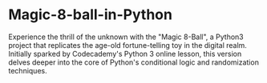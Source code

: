 # Magic-8-ball-in-Python
Experience the thrill of the unknown with the "Magic 8-Ball", a Python3 project that replicates the age-old fortune-telling toy in the digital realm. Initially sparked by Codecademy's Python 3 online lesson, this version delves deeper into the core of Python's conditional logic and randomization techniques. 
